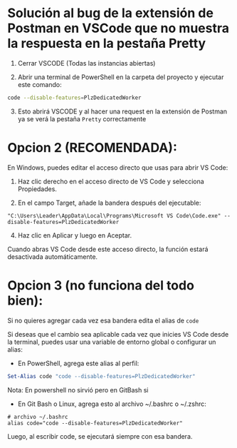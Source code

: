# Solución al bug de la extensión de Postman en VSCode que no muestra la respuesta en la pestaña Pretty

1. Cerrar VSCODE (Todas las instancias abiertas)

2. Abrir una terminal de PowerShell en la carpeta del proyecto y ejecutar este comando:

```bash
code --disable-features=PlzDedicatedWorker
```

3. Esto abrirá VSCODE y al hacer una request en la extensión de Postman ya se verá la pestaña `Pretty` correctamente

# Opcion 2 (RECOMENDADA):

En Windows, puedes editar el acceso directo que usas para abrir VS Code:

1. Haz clic derecho en el acceso directo de VS Code y selecciona Propiedades.

2. En el campo Target, añade la bandera después del ejecutable:

```text
"C:\Users\Leader\AppData\Local\Programs\Microsoft VS Code\Code.exe" --disable-features=PlzDedicatedWorker
```

4. Haz clic en Aplicar y luego en Aceptar.

Cuando abras VS Code desde este acceso directo, la función estará desactivada automáticamente.

# Opcion 3 (no funciona del todo bien):

Si no quieres agregar cada vez esa bandera edita el alias de `code`

Si deseas que el cambio sea aplicable cada vez que inicies VS Code desde la terminal, puedes usar una variable de entorno global o configurar un alias:

- En PowerShell, agrega este alias al perfil:

```powershell
Set-Alias code "code --disable-features=PlzDedicatedWorker"
```

Nota: En powershell no sirvió pero en GitBash si

- En Git Bash o Linux, agrega esto al archivo ~/.bashrc o ~/.zshrc:

```text
# archivo ~/.bashrc
alias code="code --disable-features=PlzDedicatedWorker"
```

Luego, al escribir code, se ejecutará siempre con esa bandera.
